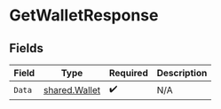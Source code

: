 # GetWalletResponse


## Fields

| Field                                                 | Type                                                  | Required                                              | Description                                           |
| ----------------------------------------------------- | ----------------------------------------------------- | ----------------------------------------------------- | ----------------------------------------------------- |
| `Data`                                                | [shared.Wallet](../../../pkg/models/shared/wallet.md) | :heavy_check_mark:                                    | N/A                                                   |